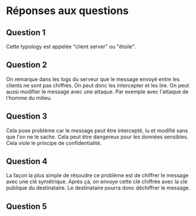 # Réponses aux questions

## Question 1

Cette typology est appelée "client server" ou "étoile".

## Question 2

On remarque dans les logs du serveur que le message envoyé entre les clients ne sont pas chiffrés. On peut donc les intercepter et les lire. On peut aussi modifier le message avec une attaque. Par exemple avec l'attaque de l'homme du milieu.

## Question 3

Cela pose problème car le message peut être intercepté, lu et modifié sans que l'on ne le sache. Cela peut être dangereux pour les données sensibles. Cela viole le principe de confidentialité.

## Question 4

La façon la plus simple de résoudre ce problème est de chiffrer le message avec une clé symétrique. Après ça, on envoye cette clé chiffrée avec la clé publique du destinataire. Le destinataire pourra donc déchiffrer le message.

## Question 5


